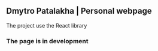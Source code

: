 ## Dmytro Patalakha | Personal webpage

The project use the React library

### The page is in development

